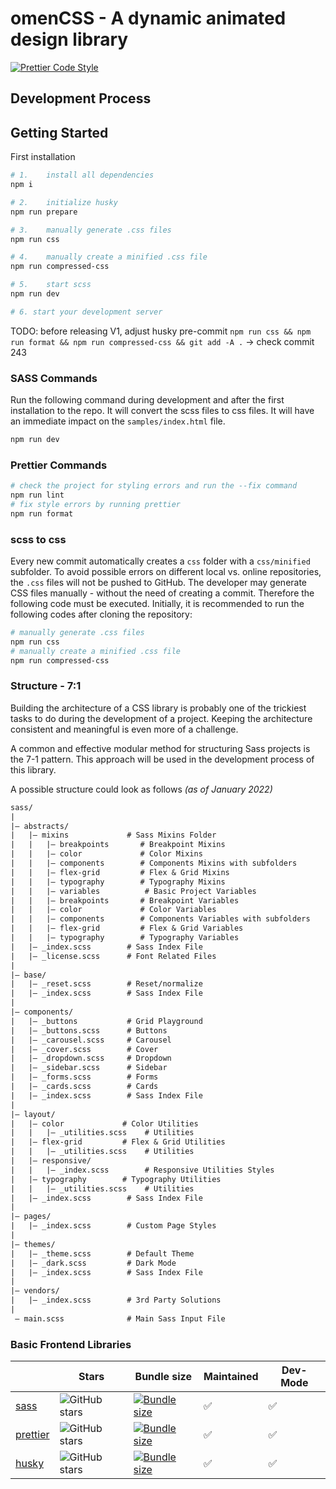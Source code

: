 # omenCSS - A dynamic animated design library

[![Prettier Code Style](https://github.com/Se-Gl/omencss/actions/workflows/prettier.yml/badge.svg)](https://github.com/Se-Gl/omencss/actions/workflows/prettier.yml)

## Development Process

## Getting Started

First installation

```bash
# 1.    install all dependencies
npm i

# 2.    initialize husky
npm run prepare

# 3.    manually generate .css files
npm run css

# 4.    manually create a minified .css file
npm run compressed-css

# 5.    start scss
npm run dev

# 6. start your development server
```

TODO: before releasing V1, adjust husky pre-commit `npm run css && npm run format && npm run compressed-css && git add -A .` -> check commit 243

### SASS Commands

Run the following command during development and after the first installation to the repo. It will convert the scss files to css files. It will have an immediate impact on the `samples/index.html` file.

```bash
npm run dev
```

### Prettier Commands

```bash
# check the project for styling errors and run the --fix command
npm run lint
# fix style errors by running prettier
npm run format
```

### scss to css

Every new commit automatically creates a `css` folder with a `css/minified` subfolder. To avoid possible errors on different local vs. online repositories, the `.css` files will not be pushed to GitHub. The developer may generate CSS files manually - without the need of creating a commit. Therefore the following code must be executed. Initially, it is recommended to run the following codes after cloning the repository:

```bash
# manually generate .css files
npm run css
# manually create a minified .css file
npm run compressed-css
```

### Structure - 7:1

Building the architecture of a CSS library is probably one of the trickiest tasks to do during the development of a project. Keeping the architecture consistent and meaningful is even more of a challenge.

A common and effective modular method for structuring Sass projects is the 7-1 pattern. This approach will be used in the development process of this library.

A possible structure could look as follows _(as of January 2022)_

```txt
sass/
|
|– abstracts/
|   |– mixins             # Sass Mixins Folder
|   |   |– breakpoints       # Breakpoint Mixins
|   |   |– color             # Color Mixins
|   |   |– components        # Components Mixins with subfolders
|   |   |– flex-grid         # Flex & Grid Mixins
|   |   |– typography        # Typography Mixins
|   |   |– variables          # Basic Project Variables
|   |   |– breakpoints       # Breakpoint Variables
|   |   |– color             # Color Variables
|   |   |– components        # Components Variables with subfolders
|   |   |– flex-grid         # Flex & Grid Variables
|   |   |– typography        # Typography Variables
|   |– _index.scss        # Sass Index File
|   |– _license.scss      # Font Related Files
|
|– base/
|   |– _reset.scss        # Reset/normalize
|   |– _index.scss        # Sass Index File
|
|– components/
|   |– _buttons           # Grid Playground
|   |– _buttons.scss      # Buttons
|   |– _carousel.scss     # Carousel
|   |– _cover.scss        # Cover
|   |– _dropdown.scss     # Dropdown
|   |– _sidebar.scss      # Sidebar
|   |– _forms.scss        # Forms
|   |– _cards.scss        # Cards
|   |– _index.scss        # Sass Index File
|
|– layout/
|   |– color             # Color Utilities
|   |   |– _utilities.scss    # Utilities
|   |– flex-grid         # Flex & Grid Utilities
|   |   |– _utilities.scss    # Utilities
|   |– responsive/
|   |   |– _index.scss        # Responsive Utilities Styles
|   |– typography        # Typography Utilities
|   |   |– _utilities.scss    # Utilities
|   |– _index.scss        # Sass Index File
|
|– pages/
|   |– _index.scss        # Custom Page Styles
|
|– themes/
|   |– _theme.scss        # Default Theme
|   |– _dark.scss         # Dark Mode
|   |– _index.scss        # Sass Index File
|
|– vendors/
|   |– _index.scss        # 3rd Party Solutions
|
 – main.scss              # Main Sass Input File
```

### Basic Frontend Libraries

|                                                    | Stars                                                                                         | Bundle size                                                                                                                      | Maintained | Dev- Mode |
| -------------------------------------------------- | --------------------------------------------------------------------------------------------- | -------------------------------------------------------------------------------------------------------------------------------- | ---------- | --------- |
| [sass](https://www.npmjs.com/package/sass)         | ![GitHub stars](https://img.shields.io/github/stars/sass/dart-sass.svg?label=%F0%9F%8C%9F)    | [![Bundle size](https://badgen.net/bundlephobia/minzip/sass/?label=%F0%9F%92%BE)](https://bundlephobia.com/result?p=sass)        | ✅         | ✅        |
| [prettier](https://www.npmjs.com/package/prettier) | ![GitHub stars](https://img.shields.io/github/stars/prettier/prettier.svg?label=%F0%9F%8C%9F) | [![Bundle size](https://badgen.net/bundlephobia/minzip/prettier/?label=%F0%9F%92%BE)](https://bundlephobia.com/package/prettier) | ✅         | ✅        |
| [husky](https://www.npmjs.com/package/husky)       | ![GitHub stars](https://img.shields.io/github/stars/typicode/husky.svg?label=%F0%9F%8C%9F)    | [![Bundle size](https://badgen.net/bundlephobia/minzip/husky/?label=%F0%9F%92%BE)](https://bundlephobia.com/package/husky)       | ✅         | ✅        |
